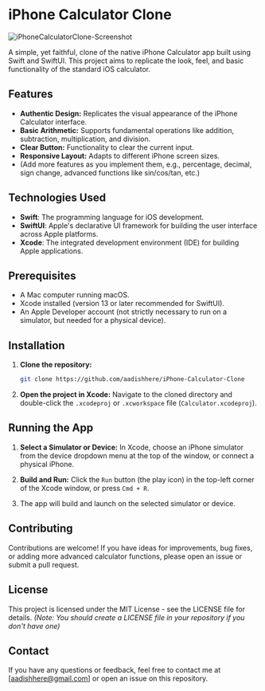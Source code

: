 # iPhone Calculator Clone

![iPhoneCalculatorClone-Screenshot](https://github.com/aadishhere/iPhone-Calculator-Clone/assets/84015581/900cbb2c-133f-4868-80db-6645a7b8f217)

A simple, yet faithful, clone of the native iPhone Calculator app built using Swift and SwiftUI. This project aims to replicate the look, feel, and basic functionality of the standard iOS calculator.

## Features

* **Authentic Design:** Replicates the visual appearance of the iPhone Calculator interface.
* **Basic Arithmetic:** Supports fundamental operations like addition, subtraction, multiplication, and division.
* **Clear Button:** Functionality to clear the current input.
* **Responsive Layout:** Adapts to different iPhone screen sizes.
* (Add more features as you implement them, e.g., percentage, decimal, sign change, advanced functions like sin/cos/tan, etc.)

## Technologies Used

* **Swift**: The programming language for iOS development.
* **SwiftUI**: Apple's declarative UI framework for building the user interface across Apple platforms.
* **Xcode**: The integrated development environment (IDE) for building Apple applications.

## Prerequisites

* A Mac computer running macOS.
* Xcode installed (version 13 or later recommended for SwiftUI).
* An Apple Developer account (not strictly necessary to run on a simulator, but needed for a physical device).

## Installation

1.  **Clone the repository:**

    ```bash
    git clone https://github.com/aadishhere/iPhone-Calculator-Clone
    ```

2.  **Open the project in Xcode:**
    Navigate to the cloned directory and double-click the `.xcodeproj` or `.xcworkspace` file (`Calculator.xcodeproj`).

## Running the App

1.  **Select a Simulator or Device:**
    In Xcode, choose an iPhone simulator from the device dropdown menu at the top of the window, or connect a physical iPhone.

2.  **Build and Run:**
    Click the `Run` button (the play icon) in the top-left corner of the Xcode window, or press `Cmd + R`.

3.  The app will build and launch on the selected simulator or device.

## Contributing

Contributions are welcome! If you have ideas for improvements, bug fixes, or adding more advanced calculator functions, please open an issue or submit a pull request.

## License

This project is licensed under the MIT License - see the LICENSE file for details.
*(Note: You should create a LICENSE file in your repository if you don't have one)*

## Contact

If you have any questions or feedback, feel free to contact me at [aadishhere@gmail.com] or open an issue on this repository.
